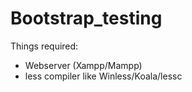 # Bootstrap_testing

Things required: 

- Webserver (Xampp/Mampp)
- less compiler like Winless/Koala/lessc